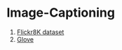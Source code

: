 # Image-Captioning
1. [Flickr8K dataset](https://www.kaggle.com/shadabhussain/flickr8k?select=Flickr_Data)
2. [Glove](https://www.kaggle.com/incorpes/glove6b200d)
